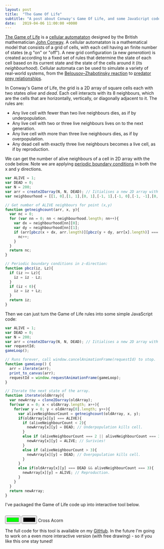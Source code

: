 ```yaml
---
layout: post
title:  "The Game Of Life"
subtitle: "A post about Conway's Game Of Life, and some JavaScript code to simulate it."
date:   2019-04-06 11:00:00 +0000
---
```


<a class="blue-link" href="https://en.wikipedia.org/wiki/Conway%27s_Game_of_Life">The Game of Life</a> is a <a class="blue-link" href="https://en.wikipedia.org/wiki/Cellular_automaton">cellular automataton</a> designed by the British mathematician <a class="blue-link" href="https://en.wikipedia.org/wiki/John_Horton_Conway">John Conway</a>. A cellular automataton is a mathematical model that consists of a grid of cells, with each cell having an finite number of states (e.g "on" or "off"). A new grid configuration (a new *generation*) is created according to a fixed set of rules that determine the state of each cell based on its current state and the state of the cells around it (its *neighbourhood*). Cellular automata can be used to simulate a variety of real-world systems, from the <a class="blue-link" href="https://en.wikipedia.org/wiki/Belousov%E2%80%93Zhabotinsky_reaction">Belousov–Zhabotinsky reaction</a> to <a class="blue-link" href="https://blogs.msdn.microsoft.com/calvin_hsia/2014/09/30/fish-vs-sharks-predator-prey-simulation/">predator prey relationships</a>.

In Conway's Game of Life, the grid is a 2D array of square cells each with two states *alive* and *dead*. Each cell interacts with its 8 neighbours, which are the cells that are horizontally, vertically, or diagonally adjacent to it. The rules are:

* Any live cell with fewer than two live neighbours dies, as if by underpopulation.
* Any live cell with two or three live neighbours lives on to the next generation.
* Any live cell with more than three live neighbours dies, as if by overpopulation.
* Any dead cell with exactly three live neighbours becomes a live cell, as if by reproduction.

We can get the number of alive neighbours of a cell in 2D array with the code below. Note we are applying <a href="https://en.wikipedia.org/wiki/Periodic_boundary_conditions" class="blue-link">periodic boundary conditions</a> in both the x and y directions.

```javascript
var ALIVE = 1;
var DEAD = 0;
var N = 200;
var arr = create2Darray(N, N, DEAD); // Iitialises a new 2D array with array values set to 0.
var neighbourhood = [[1, 0],[1, 1],[0, 1],[-1, 1],[-1, 0],[-1, -1],[0, -1],[1, -1]];

// Get number of ALIVE neighbours for point (x,y)
function getneighcount(arr, x, y){
  var nc = 0;
  for (var nn = 0; nn < neighbourhood.length; nn++){
    var dx = neighbourhood[nn][0];
    var dy = neighbourhood[nn][1];
    if (arr[pbcz(x + dx, arr.length)][pbcz(y + dy, arr[x].length)] === ALIVE){
      nc++;
    }
  }
  return nc;
}

// Periodic boundary conditions in z-direction:
function pbcz(iz, Lz){
  if (iz >= Lz){
    iz = iz - Lz;
  }
  if (iz < 0){
    iz = iz + Lz;
  }
  return iz;
}
```

Then we can just turn the Game of Life rules into some simple JavaScript code:

```javascript
var ALIVE = 1;
var DEAD = 0;
var N = 200;
var arr = create2Darray(N, N, DEAD); // Iitialises a new 2D array with array values set to 0.
var requestId;
gameLoop();

// Runs forever, call window.cancelAnimationFrame(requestId) to stop.
function gameLoop() {
  arr = iterate(arr);
  print_to_canvas(arr);
  requestId = window.requestAnimationFrame(gameLoop);
}

// Iterate the next state of the array.
function iterate(oldArray){
  var newArray = clone2Darray(oldArray);
  for(var x = 0; x < oldArray.length; x++){
    for(var y = 0; y < oldArray[0].length; y++){
      var aliveNeighbourCount = getneighcount(oldArray, x, y);
      if(oldArray[x][y] === ALIVE){
        if (aliveNeighbourCount < 2){
          newArray[x][y] = DEAD; // Underpopulation kills cell.
        }
        else if (aliveNeighbourCount === 2 || aliveNeighbourCount === 3){
          newArray[x][y] = ALIVE; // Surivies!
        }
        else if (aliveNeighbourCount > 3){
          newArray[x][y] = DEAD; // Overpopulation kills cell.
        }
      }
      else if(oldArray[x][y] === DEAD && aliveNeighbourCount === 3){
        newArray[x][y] = ALIVE; // Reproduction.
      }
    }
  }
  return newArray;
}
```

I've packaged the Game of Life code up into interactive tool below.

<div style="overflow-x: scroll;">
    <canvas id="myCanvas"></canvas>
</div>
<div style="margin-top:1em;">
    <input id="color1" type="color" value="#00ff00" class="form-control"/>
    <input id="color2" type="color" value="#000000" class="form-control"/>
    <a aria-label="start" id="start" class="button"><i class="fas fa-play"></i></a><a aria-label="stop" id="stop" class="button"><i class="fas fa-pause"></i></a>
    <a id="cross" class="button">Cross</a>
    <a id="acorn" class="button">Acorn</a>
</div>

The full code for this tool is available on my <a href="https://github.com/george-pearson" class="blue-link">GitHub</a>. In the future I'm going to work on a even more interactive version (with free drawing) - so if you like this one stay tuned!